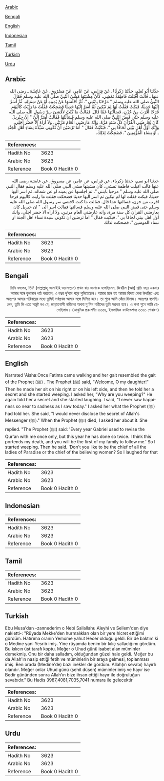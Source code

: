 [Arabic](#arabic)

[Bengali](#bengali)

[English](#english)

[Indonesian](#indonesian)

[Tamil](#tamil)

[Turkish](#turkish)

[Urdu](#urdu)

## Arabic


<div dir="rtl" lang="ar" style={{fontSize:'larger',backgroundColor:'#f8f9fa',padding:20}}>
حَدَّثَنَا أَبُو نُعَيْمٍ، حَدَّثَنَا زَكَرِيَّاءُ، عَنْ فِرَاسٍ، عَنْ عَامِرٍ، عَنْ مَسْرُوقٍ، عَنْ عَائِشَةَ ـ رضى الله عنها ـ قَالَتْ أَقْبَلَتْ فَاطِمَةُ تَمْشِي، كَأَنَّ مِشْيَتَهَا مَشْىُ النَّبِيِّ صلى الله عليه وسلم فَقَالَ النَّبِيُّ صلى الله عليه وسلم ‏"‏ مَرْحَبًا بِابْنَتِي ‏"‏‏.‏ ثُمَّ أَجْلَسَهَا عَنْ يَمِينِهِ أَوْ عَنْ شِمَالِهِ، ثُمَّ أَسَرَّ إِلَيْهَا حَدِيثًا، فَبَكَتْ فَقُلْتُ لَهَا لِمَ تَبْكِينَ ثُمَّ أَسَرَّ إِلَيْهَا حَدِيثًا فَضَحِكَتْ فَقُلْتُ مَا رَأَيْتُ كَالْيَوْمِ فَرَحًا أَقْرَبَ مِنْ حُزْنٍ، فَسَأَلْتُهَا عَمَّا قَالَ‏.‏ فَقَالَتْ مَا كُنْتُ لأُفْشِيَ سِرَّ رَسُولِ اللَّهِ صلى الله عليه وسلم حَتَّى قُبِضَ النَّبِيُّ صلى الله عليه وسلم فَسَأَلْتُهَا فَقَالَتْ أَسَرَّ إِلَىَّ ‏"‏ إِنَّ جِبْرِيلَ كَانَ يُعَارِضُنِي الْقُرْآنَ كُلَّ سَنَةٍ مَرَّةً، وَإِنَّهُ عَارَضَنِي الْعَامَ مَرَّتَيْنِ، وَلاَ أُرَاهُ إِلاَّ حَضَرَ أَجَلِي، وَإِنَّكِ أَوَّلُ أَهْلِ بَيْتِي لَحَاقًا بِي ‏"‏‏.‏ فَبَكَيْتُ فَقَالَ ‏"‏ أَمَا تَرْضَيْنَ أَنْ تَكُونِي سَيِّدَةَ نِسَاءِ أَهْلِ الْجَنَّةِ ـ أَوْ نِسَاءِ الْمُؤْمِنِينَ ‏"‏‏.‏ فَضَحِكْتُ لِذَلِكَ‏.‏
</div>
<div style={{backgroundColor:'#f8f9fa',padding:20, marginBottom: 10}}><table> <thead> <tr> <th>References:</th> <th></th> </tr> </thead> <tbody><tr><td>Hadith No</td><td>3623</td></tr><tr><td>Arabic No</td><td>3623</td></tr><tr><td>Reference</td><td>Book 0 Hadith 0</td></tr></tbody></table></div>


<div dir="rtl" lang="ar" style={{fontSize:'larger',backgroundColor:'#f8f9fa',padding:20}}>
حدثنا ابو نعيم، حدثنا زكرياء، عن فراس، عن عامر، عن مسروق، عن عايشة رضى الله عنها قالت اقبلت فاطمة تمشي، كان مشيتها مشى النبي صلى الله عليه وسلم فقال النبي صلى الله عليه وسلم " مرحبا بابنتي ". ثم اجلسها عن يمينه او عن شماله، ثم اسر اليها حديثا، فبكت فقلت لها لم تبكين ثم اسر اليها حديثا فضحكت فقلت ما رايت كاليوم فرحا اقرب من حزن، فسالتها عما قال. فقالت ما كنت لافشي سر رسول الله صلى الله عليه وسلم حتى قبض النبي صلى الله عليه وسلم فسالتها فقالت اسر الى " ان جبريل كان يعارضني القران كل سنة مرة، وانه عارضني العام مرتين، ولا اراه الا حضر اجلي، وانك اول اهل بيتي لحاقا بي ". فبكيت فقال " اما ترضين ان تكوني سيدة نساء اهل الجنة او نساء المومنين ". فضحكت لذلك
</div>
<div style={{backgroundColor:'#f8f9fa',padding:20, marginBottom: 10}}><table> <thead> <tr> <th>References:</th> <th></th> </tr> </thead> <tbody><tr><td>Hadith No</td><td>3623</td></tr><tr><td>Arabic No</td><td>3623</td></tr><tr><td>Reference</td><td>Book 0 Hadith 0</td></tr></tbody></table></div>

## Bengali


<div dir="rtl" lang="bn" style={{fontSize:'larger',backgroundColor:'#f8f9fa',padding:20}}>
তিনি বললেন, তিনি (সাল্লাল্লাহু আলাইহি ওয়াসাল্লাম) প্রথম বার আমাকে বলেছিলেন, জিবরীল (আঃ) প্রতি বছর একবার আমার সঙ্গে কুরআন পাঠ করতেন, এ বছর দু’বার পড়ে শুনিয়েছেন। আমার মনে হয় আমার বিদায় বেলা উপস্থিত এবং অতঃপর আমার পরিবারের মধ্যে তুমিই সর্বপ্রথম আমার সঙ্গে মিলিত হবে। তা শুনে আমি কেঁদে দিলাম। অতঃপর বলেছিলেন, তুমি কি এতে সন্তুষ্ট নও যে, জান্নাতবাসী নারীদের অথবা মু’মিন নারীদের তুমি সরদার হবে। এ কথা শুনে আমি হেসেছিলাম। (আধুনিক প্রকাশনীঃ ৩৩৫৪, ইসলামিক ফাউন্ডেশনঃ ৩৩৬১ শেষাংশ)
</div>
<div style={{backgroundColor:'#f8f9fa',padding:20, marginBottom: 10}}><table> <thead> <tr> <th>References:</th> <th></th> </tr> </thead> <tbody><tr><td>Hadith No</td><td>3623</td></tr><tr><td>Arabic No</td><td>3623</td></tr><tr><td>Reference</td><td>Book 0 Hadith 0</td></tr></tbody></table></div>

## English


<div dir="ltr" lang="en" style={{fontSize:'larger',backgroundColor:'#f8f9fa',padding:20}}>
Narrated 'Aisha:Once Fatima came walking and her gait resembled the gait of the Prophet (ﷺ) . The Prophet (ﷺ) said, "Welcome, O my daughter!" Then he made her sit on his right or on his left side, and then he told her a secret and she started weeping. I asked her, "Why are you weeping?" He again told her a secret and she started laughing. I said, "I never saw happiness so near to sadness as I saw today." I asked her what the Prophet (ﷺ) had told her. She said, "I would never disclose the secret of Allah's Messenger (ﷺ)." When the Prophet (ﷺ) died, I asked her about it. She replied. "The Prophet (ﷺ) said: 'Every year Gabriel used to revise the Qur'an with me once only, but this year he has done so twice. I think this portends my death, and you will be the first of my family to follow me.' So I started weeping. Then he said. 'Don't you like to be the chief of all the ladies of Paradise or the chief of the believing women? So I laughed for that
</div>
<div style={{backgroundColor:'#f8f9fa',padding:20, marginBottom: 10}}><table> <thead> <tr> <th>References:</th> <th></th> </tr> </thead> <tbody><tr><td>Hadith No</td><td>3623</td></tr><tr><td>Arabic No</td><td>3623</td></tr><tr><td>Reference</td><td>Book 0 Hadith 0</td></tr></tbody></table></div>

## Indonesian


<div dir="ltr" lang="id" style={{fontSize:'larger',backgroundColor:'#f8f9fa',padding:20}}>

</div>
<div style={{backgroundColor:'#f8f9fa',padding:20, marginBottom: 10}}><table> <thead> <tr> <th>References:</th> <th></th> </tr> </thead> <tbody><tr><td>Hadith No</td><td>3623</td></tr><tr><td>Arabic No</td><td>3623</td></tr><tr><td>Reference</td><td>Book 0 Hadith 0</td></tr></tbody></table></div>

## Tamil


<div dir="ltr" lang="ta" style={{fontSize:'larger',backgroundColor:'#f8f9fa',padding:20}}>

</div>
<div style={{backgroundColor:'#f8f9fa',padding:20, marginBottom: 10}}><table> <thead> <tr> <th>References:</th> <th></th> </tr> </thead> <tbody><tr><td>Hadith No</td><td>3623</td></tr><tr><td>Arabic No</td><td>3623</td></tr><tr><td>Reference</td><td>Book 0 Hadith 0</td></tr></tbody></table></div>

## Turkish


<div dir="ltr" lang="tr" style={{fontSize:'larger',backgroundColor:'#f8f9fa',padding:20}}>
Ebu Musa'dan -zannederim o Nebi Sallallahu Aleyhi ve Sellem'den diye nakletti-: "Rüyada Mekke'den hurmalıkları olan bir yere hicret ettiğimi gördüm. Hatırıma oranın Yemome yahut Hecer olduğu geldi. Bir de baktım ki o Medine yani Yesrib imiş. Yine rüyamda benim bir kılıç salladığımı gördüm. Bu kılıcın üst tarafı koptu. Meğer o Uhud günü isabet alan müminler demekmiş. Onu bir daha salladım, olduğundan güzel hale geldi. Meğer bu da Allah'ın nasip ettiği fetih ve müminlerin bir araya gelmesi, toplanması imiş. Ben orada (Medine'de) bazı inekler de gördüm. Allah(ın sevabı) hayırlı olandır. Meğer onlar Uhud günü (şehit düşen) müminler imiş ve hayır ise Bedir gününden sonra Allah'ın bize ihsan ettiği hayır ile doğruluğun sevabıdır." Bu Hadis 3987,4081,7035,7041 numara ile gelecektir
</div>
<div style={{backgroundColor:'#f8f9fa',padding:20, marginBottom: 10}}><table> <thead> <tr> <th>References:</th> <th></th> </tr> </thead> <tbody><tr><td>Hadith No</td><td>3623</td></tr><tr><td>Arabic No</td><td>3623</td></tr><tr><td>Reference</td><td>Book 0 Hadith 0</td></tr></tbody></table></div>

## Urdu


<div dir="rtl" lang="ur" style={{fontSize:'larger',backgroundColor:'#f8f9fa',padding:20}}>

</div>
<div style={{backgroundColor:'#f8f9fa',padding:20, marginBottom: 10}}><table> <thead> <tr> <th>References:</th> <th></th> </tr> </thead> <tbody><tr><td>Hadith No</td><td>3623</td></tr><tr><td>Arabic No</td><td>3623</td></tr><tr><td>Reference</td><td>Book 0 Hadith 0</td></tr></tbody></table></div>